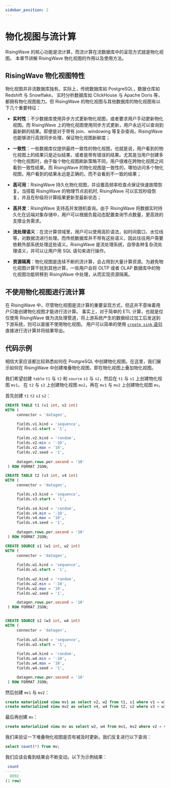 ```yaml
---
sidebar_position: 2
---
```


# 物化视图与流计算

RisingWave 的核心功能是流计算，而流计算在流数据库中的呈现方式就是物化视图。
本章节讲解 RisingWave 物化视图的作用以及使用方法。

## RisingWave 物化视图特性

物化视图并非流数据库独有。实际上，传统数据库如 PostgreSQL，数据仓库如 Redshift 与 Snowflake，
实时分析数据库如 ClickHouse 与 Apache Doris 等，都拥有物化视图能力。但 RisingWave 的物化视图与其他数据库的物化视图有以下几个重要特征：

* **实时性**：不少数据库使用异步方式更新物化视图，或者要求用户手动更新物化视图。而 RisingWave 上的物化视图使用同步方式更新，用户永远可以查询到最新鲜的结果。即便是对于带有 join、windowing 等复杂查询，RisingWave 也能够进行高效同步处理，保证物化视图新鲜度；

* **一致性**：一些数据库仅提供最终一致性的物化视图，也就是说，用户看到的物化视图上的结果只是近似结果，或者是带有错误的结果。尤其是当用户创建多个物化视图时，由于每个物化视图刷新策略不同，用户很难在跨物化视图之间看到一致性结果。而 RisingWave 的物化视图是一致性的，哪怕访问多个物化视图，用户看到的结果永远是正确的，而不会看到不一致的结果；

* **高可用**：RisingWave 持久化物化视图，并设置高频率检查点保证快速故障恢复。当搭载 RisingWave 的物理节点宕机时, RisingWave 可以实现秒级恢复，并且在秒级将计算结果更新至最新状态；

* **高并发**：RisingWave 支持高并发随机查询。由于 RisingWave 将数据实时持久化在远端对象存储中，用户可以根据负载动态配置查询节点数量，更高效的支撑业务需求。

* **流处理语义**：在流计算领域里，用户可以使用高阶语法，如时间窗口、水位线等，对数据流进行处理。而传统数据库并不带有这些语义，因此往往用户需要依赖外部系统处理这些语义。RisingWave 是流处理系统，自带各种复杂流处理语义，并可以让用户用 SQL 语句来进行操作。

* **资源隔离**：物化视图是连续不断的流计算，会占用到大量计算资源。为避免物化视图计算干扰到其他计算，一些用户会将 OLTP 或者 OLAP 数据库中的物化视图功能转移到 RisingWave 中处理，从而实现资源隔离。


## 不使用物化视图进行流计算

在 RisingWave 中，尽管物化视图是流计算的重要呈现方式，但这并不意味着用户只能创建物化视图才能进行流计算。
事实上，对于简单的 ETL 计算，也就是仅仅使用 RisingWave 做为流处理管道，将上游系统产生的数据经过加工后发送到下游系统，则可以直接不使用物化视图。
用户可以简单的使用 [`create sink` 语句](https://docs.risingwave.com/docs/current/sql-create-sink/)直接进行流计算并将结果导出。


## 代码示例

相信大家应该都比较熟悉如何在 PostgreSQL 中创建物化视图。在这里，我们展示如何在 RisingWave 中创建堆叠物化视图，即在物化视图上叠加物化视图。

我们希望创建 `table` `t1` 与 `t2` 和 `source` `s1` 与 `s2`，然后在 `t1` 与 `s1` 上创建物化视图 `mv1`， 在 `t2` 与 `s2` 上创建物化视图 `mv2`，再在 `mv1` 与 `mv2` 上创建物化视图 `mv`。

首先创建 `t1` `t2` `s1` `s2`：

```sql
CREATE TABLE t1 (v1 int, v2 int) 
WITH (
     connector = 'datagen',

     fields.v1.kind = 'sequence',
     fields.v1.start = '1',
  
     fields.v2.kind = 'random',
     fields.v2.min = '-10',
     fields.v2.max = '10',
     fields.v2.seed = '1',
  
     datagen.rows.per.second = '10'
 ) ROW FORMAT JSON;

CREATE TABLE t2 (v3 int, v4 int) 
WITH (
     connector = 'datagen',

     fields.v3.kind = 'sequence',
     fields.v3.start = '1',
  
     fields.v4.kind = 'random',
     fields.v4.min = '-10',
     fields.v4.max = '10',
     fields.v4.seed = '1',
  
     datagen.rows.per.second = '10'
 ) ROW FORMAT JSON;

CREATE SOURCE s1 (w1 int, w2 int) 
WITH (
     connector = 'datagen',
  
     fields.w1.kind = 'sequence',
     fields.w1.start = '1',
  
     fields.w2.kind = 'random',
     fields.w2.min = '-10',
     fields.w2.max = '10',
     fields.w2.seed = '1',

     datagen.rows.per.second = '10'
 ) ROW FORMAT JSON;


CREATE SOURCE s2 (w3 int, w4 int) 
WITH (
     connector = 'datagen',
  
     fields.w3.kind = 'sequence',
     fields.w3.start = '1',
  
     fields.w4.kind = 'random',
     fields.w4.min = '-10',
     fields.w4.max = '10',
     fields.w4.seed = '1',

     datagen.rows.per.second = '10'
 ) ROW FORMAT JSON;
```

然后创建 `mv1` 与 `mv2`：

```sql
create materialized view mv1 as select v2, w2 from t1, s1 where v1 = w1;
create materialized view mv2 as select v4, w4 from t2, s2 where v3 = w3;
```

最后再创建 `mv`：

```sql
create materialized view mv as select w2, w4 from mv1, mv2 where v2 = v4;
```

我们来验证一下堆叠物化视图是否有被及时更新。我们反复进行以下查询：

```sql
select count(*) from mv;
```

我们应该会看到结果会不断变动。以下为示例结果：

```sql
 count
-------
  8092
(1 row)
```
